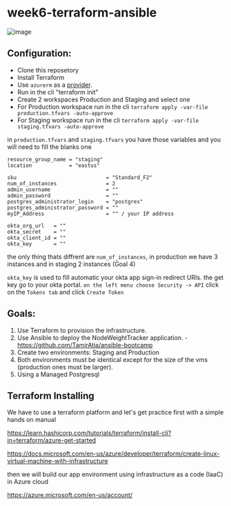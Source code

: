 # week6-terraform-ansible

![image](https://bootcamp.rhinops.io/images/week-6-envs.png)

## Configuration:
* Clone this reposetory
* Install Terraform
* Use `azurerm` as a [provider](https://www.terraform.io/docs/language/providers/configuration.html).
* Run in the cli "terraform init"
* Create 2 workspaces Production and Staging and select one
* For Production workspace run in the cli `terraform apply -var-file production.tfvars -auto-approve` 
* For Staging workspace run in the cli `terraform apply -var-file staging.tfvars -auto-approve`

in `production.tfvars` and `staging.tfvars` you have those variables and you will need to fill the blanks one

```
resource_group_name = "staging"
location            = "eastus"

sku                             = "Standard_F2"
num_of_instances                = 2
admin_username                  = ""
admin_password                  = ""
postgres_administrator_login    = "postgres"
postgres_administrator_password = ""
myIP_Address                    = "" / your IP address

okta_org_url   = ""
okta_secret    = ""
okta_client_id = ""
okta_key       = ""
```
the only thing thats diffrent are `num_of_instances`, in production we have 3 instances and in staging 2 instances (Goal 4)

`okta_key` is used to fill automatic your okta app sign-in redirect URIs.
the get key go to your okta portal.
`on the left menu choose Security -> API`
click on the `Tokens tab` and click `Create Token`


## Goals:

 1. Use Terraform to provision the infrastructure.
 2. Use Ansible to deploy the NodeWeightTracker application. - https://github.com/TamirAtia/ansible-bootcamp
 3. Create two environments: Staging and Production
 4. Both environments must be identical except for the size of the vms (production ones must be larger).
 5. Using a Managed Postgresql




## Terraform Installing

We have to use a terraform platform and let's get practice first with a simple hands on manual

https://learn.hashicorp.com/tutorials/terraform/install-cli?in=terraform/azure-get-started

https://docs.microsoft.com/en-us/azure/developer/terraform/create-linux-virtual-machine-with-infrastructure

then we will build our app environment using infrastructure as a code (IaaC) in Azure cloud

https://azure.microsoft.com/en-us/account/
